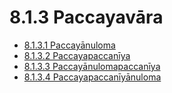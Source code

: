 # 8.1.3 Paccayavāra

* [8.1.3.1 Paccayānuloma](8.1.3/8.1.3.1.md)
* [8.1.3.2 Paccayapaccanīya](8.1.3/8.1.3.2.md)
* [8.1.3.3 Paccayānulomapaccanīya](8.1.3/8.1.3.3.md)
* [8.1.3.4 Paccayapaccanīyānuloma](8.1.3/8.1.3.4.md)

